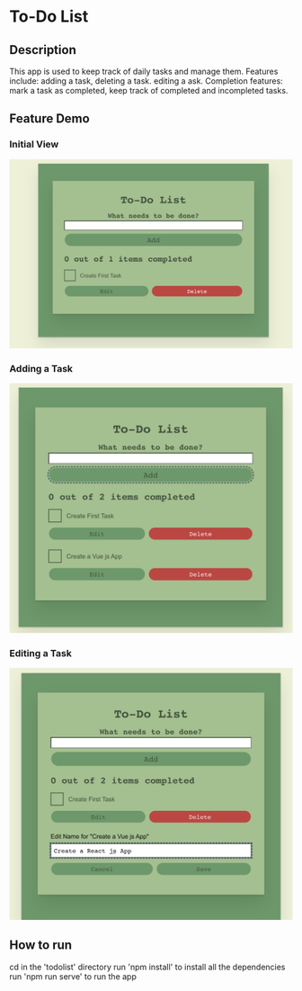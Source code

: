 # To-Do List

## Description
This app is used to keep track of daily tasks and manage them.
Features include: adding a task, deleting a task. editing a ask.
Completion features: mark a task as completed, keep track of completed and incompleted tasks.

## Feature Demo
### Initial View
![Initial Window](https://github.com/harmya/todolist/blob/master/demo/initial.png)
### Adding a Task
![Add Task](https://github.com/harmya/todolist/blob/master/demo/add.png)
### Editing a Task
![Edit Task](https://github.com/harmya/todolist/blob/master/demo/edit.png)

## How to run
cd in the 'todolist' directory
run 'npm install' to install all the dependencies
run 'npm run serve' to run the app
